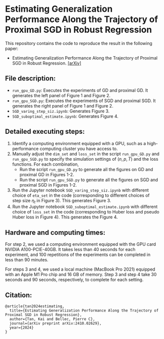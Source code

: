 # Estimating Generalization Performance Along the Trajectory of Proximal SGD in Robust Regression

This repository contains the code to reproduce the result in the following paper:
* Estimating Generalization Performance Along the Trajectory of Proximal SGD in Robust Regression. [[arXiv]](https://arxiv.org/pdf/2410.02629)

## File description:

* `run_gpu_GD.py`: Executes the experiments of GD and proximal GD. It generates the left panel of Figure 1 and Figure 2.
* `run_gpu_SGD.py`: Executes the experiments of SGD and proximal SGD. It generates the right panel of Figure 1 and Figure 2.
* `SGD_varing_step_siz.ipynb`: Generates Figure 3.
* `SGD_suboptimal_estimate.ipynb`: Generates Figure 4.

## Detailed executing steps:

1. Identify a computing environment equipped with a GPU, such as a high-performance computing cluster you have access to. 
1. Manually adjust the `dim_set` and `loss_set` in the script `run_gpu_GD.py` and `run_gpu_SGD.py` to specify the simulation settings of $(n,p,T)$ and the loss functions. For each combination, 
    * Run the script `run_gpu_GD.py` to generate all the figures on GD and proximal GD in Figures 1-2. 
    * Run the script `run_gpu_SGD.py` to generate all the figures on SGD and proximal SGD in Figures 1-2.
1. Run the Jupyter notebook `SGD_varing_step_siz.ipynb` with different choice of `eta_set` in the code (corresponding to different choices of step size $\eta_t$ in Figure 3). 
This generates Figure 3.
1. Run the Jupyter notebook `SGD_suboptimal_estimate.ipynb` with different choice of `loss_set` in the code (corresponding to Huber loss and pseudo Huber loss in Figure 4). 
This generates the Figure 4.

## Hardware and computing times:
For step 2, we used a computing environment equipped with the GPU card NVIDIA A100-PCIE-40GB. 
It takes less than 40 seconds for each experiment, and 100 repetitions of the experiments can be completed in less than 90 minutes.

For steps 3 and 4, we used a local machine (MacBook Pro 2021) equipped with an Apple M1 Pro chip and 16 GB of memory. Step 3 and step 4 take 30 seconds and 90 seconds, respectively, to complete for each setting.

## Citation:
```
@article{tan2024estimating,
  title={Estimating Generalization Performance Along the Trajectory of Proximal SGD in Robust Regression},
  author={Tan, Kai and Bellec, Pierre C},
  journal={arXiv preprint arXiv:2410.02629}, 
  year={2024}
}
```